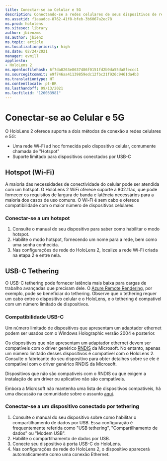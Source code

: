 ```yaml
---
title: Conectar-se ao Celular e 5G
description: Conectando-se a redes celulares de seus dispositivos de realidade misturada do HoloLens.
ms.assetid: f1aaadce-8762-41f8-bfeb-3b6067a2ec78
ms.prod: hololens
ms.sitesec: library
author: jbienzms
ms.author: jbienz
ms.topic: article
ms.localizationpriority: high
ms.date: 02/24/2021
manager: evmill
appliesto:
- HoloLens 2
ms.openlocfilehash: 6f7da0263e8637486f0151fd2b9da55da8feccc1
ms.sourcegitcommit: e9f746aa41139859edc12fbc21f926c9461da4b3
ms.translationtype: HT
ms.contentlocale: pt-BR
ms.lasthandoff: 09/13/2021
ms.locfileid: "126033981"
---
```

# <a name="connect-to-cellular-and-5g"></a>Conectar-se ao Celular e 5G

O HoloLens 2 oferece suporte a dois métodos de conexão a redes celulares e 5G:

- Uma rede Wi-Fi ad hoc fornecida pelo dispositivo celular, comumente chamada de "Hotspot"
- Suporte limitado para dispositivos conectados por USB-C

## <a name="hotspot-wifi"></a>Hotspot (Wi-Fi)

A maioria das necessidades de conectividade do celular pode ser atendida com um hotspot. O HoloLens 2 WiFi oferece suporte a 802.11ac, que pode fornecer os requisitos de largura de banda e latência necessários para a maioria dos casos de uso comuns. O Wi-Fi é sem cabo e oferece compatibilidade com o maior número de dispositivos celulares.

### <a name="connecting-to-a-hotspot"></a>Conectar-se a um hotspot

1. Consulte o manual do seu dispositivo para saber como habilitar o modo hotspot.
1. Habilite o modo hotspot, fornecendo um nome para a rede, bem como uma senha conhecida.
1. Nas configurações de rede do HoloLens 2, localize a rede Wi-Fi criada na etapa 2 e entre nela.

## <a name="usb-c-tethering"></a>USB-C Tethering

O USB-C tethering pode fornecer latência mais baixa para cargas de trabalho avançadas que precisam dele. O [Azure Remote Rendering](https://azure.microsoft.com/services/remote-rendering), por exemplo, pode se beneficiar do tethering. Observe que o tethering requer um cabo entre o dispositivo celular e o HoloLens, e o tethering é compatível com um número limitado de dispositivos.

### <a name="usb-c-compatibility"></a>Compatibilidade USB-C

Um número limitado de dispositivos que apresentam um adaptador ethernet podem ser usados com o Windows Holographic versão 2004 e posterior.

Os dispositivos que não apresentam um adaptador ethernet devem ser compatíveis com o driver genérico [RNDIS](/windows-hardware/drivers/network/overview-of-remote-ndis--rndis-) da Microsoft. No entanto, apenas um número limitado desses dispositivos é compatível com o HoloLens 2. Consulte o fabricante do seu dispositivo para obter detalhes sobre se ele é compatível com o driver genérico RNDIS da Microsoft.

Dispositivos que não são compatíveis com o RNDIS ou que exigem a instalação de um driver ou aplicativo não são compatíveis.

Embora a Microsoft não mantenha uma lista de dispositivos compatíveis, há uma discussão na comunidade sobre o assunto [aqui](https://aka.ms/HLCommunityCell).

### <a name="connecting-to-a-tethered-device"></a>Conectar-se a um dispositivo conectado por tethering

1. Consulte o manual do seu dispositivo sobre como habilitar o compartilhamento de dados por USB. Essa configuração é frequentemente referida como "USB tethering", "Compartilhamento de dados" ou "Modem USB".
1. Habilite o compartilhamento de dados por USB.
1. Conecte seu dispositivo à porta USB-C do HoloLens.
1. Nas configurações de rede do HoloLens 2, o dispositivo aparecerá automaticamente como uma conexão Ethernet.
